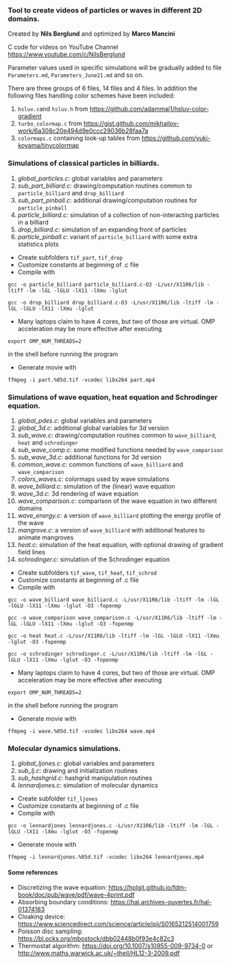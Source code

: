 ### Tool to create videos of particles or waves in different 2D domains.

Created by **Nils Berglund** and optimized by **Marco Mancini**

C code for videos on YouTube Channel https://www.youtube.com/c/NilsBerglund

Parameter values used in specific simulations will be gradually added to file `Parameters.md`, `Parameters_June21.md` and so on.

There are three groups of 6 files, 14 files and 4 files. 
In addition the following files handling color schemes have been included:

1. `hsluv.c`and `hsluv.h` from https://github.com/adammaj1/hsluv-color-gradient 
2. `turbo_colormap.c` from https://gist.github.com/mikhailov-work/6a308c20e494d9e0ccc29036b28faa7a
3. `colormaps.c` containing look-up tables from https://github.com/yuki-koyama/tinycolormap

### Simulations of classical particles in billiards.

1. *global_particles.c*:    global variables and parameters
2. *sub_part_billiard.c*:   drawing/computation routines common to `particle_billiard` and `drop_billiard`
3. *sub_part_pinball.c*:    additional drawing/computation routines for `particle_pinball`
4. *particle_billiard.c*:   simulation of a collection of non-interacting particles in a billiard
5. *drop_billiard.c*:       simulation of an expanding front of particles
6. *particle_pinball.c*:    variant of `particle_billiard` with some extra statistics plots 

- Create subfolders `tif_part`, `tif_drop`
- Customize constants at beginning of .c file
- Compile with 

`gcc -o particle_billiard particle_billiard.c-O3 -L/usr/X11R6/lib -ltiff -lm -lGL -lGLU -lX11 -lXmu -lglut`

`gcc -o drop_billiard drop_billiard.c-O3 -L/usr/X11R6/lib -ltiff -lm -lGL -lGLU -lX11 -lXmu -lglut`

- Many laptops claim to have 4 cores, but two of those are virtual. OMP acceleration may be more effective after executing           

`export OMP_NUM_THREADS=2` 

in the shell before running the program

- Generate movie with 

`ffmpeg -i part.%05d.tif -vcodec libx264 part.mp4`

### Simulations of wave equation, heat equation and Schrodinger equation.

1. *global_pdes.c*:      global variables and parameters
2. *global_3d.c*:        additional global variables for 3d version
3. *sub_wave.c*:         drawing/computation routines common to `wave_billiard`, `heat` and `schrodinger`
4. *sub_wave_comp.c*:    some modified functions needed by `wave_comparison`
5. *sub_wave_3d.c*:      additional functions for 3d version
6. *common_wave.c*:      common functions of `wave_billiard` and `wave_comparison`
7. *colors_waves.c*:     colormaps used by wave simulations
8. *wave_billiard.c*:    simulation of the (linear) wave equation
9. *wave_3d.c*:          3d rendering of wave equation
10. *wave_comparison.c*: comparison of the wave equation in two different domains
11. *wave_energy.c*:     a version of `wave_billiard` plotting the energy profile of the wave
12. *mangrove.c*:        a version of `wave_billiard` with additional features to animate mangroves
13. *heat.c*:            simulation of the heat equation, with optional drawing of gradient field lines
14. *schrodinger.c*:     simulation of the Schrodinger equation

- Create subfolders `tif_wave`, `tif_heat`, `tif_schrod`
- Customize constants at beginning of .c file
- Compile with 

`gcc -o wave_billiard wave_billiard.c -L/usr/X11R6/lib -ltiff -lm -lGL -lGLU -lX11 -lXmu -lglut -O3 -fopenmp`

`gcc -o wave_comparison wave_comparison.c -L/usr/X11R6/lib -ltiff -lm -lGL -lGLU -lX11 -lXmu -lglut -O3 -fopenmp`

`gcc -o heat heat.c -L/usr/X11R6/lib -ltiff -lm -lGL -lGLU -lX11 -lXmu -lglut -O3 -fopenmp`

`gcc -o schrodinger schrodinger.c -L/usr/X11R6/lib -ltiff -lm -lGL -lGLU -lX11 -lXmu -lglut -O3 -fopenmp`

- Many laptops claim to have 4 cores, but two of those are virtual. OMP acceleration may be more effective after executing           

`export OMP_NUM_THREADS=2` 

in the shell before running the program

- Generate movie with 

`ffmpeg -i wave.%05d.tif -vcodec libx264 wave.mp4`

### Molecular dynamics simulations.

1. *global_ljones.c*:     global variables and parameters
2. *sub_lj.c*:            drawing and initialization routines
3. *sub_hashgrid.c*:      hashgrid manipulation routines
4. *lennardjones.c*:      simulation of molecular dynamics

- Create subfolder `tif_ljones`
- Customize constants at beginning of .c file
- Compile with 

`gcc -o lennardjones lennardjones.c -L/usr/X11R6/lib -ltiff -lm -lGL -lGLU -lX11 -lXmu -lglut -O3 -fopenmp`

- Generate movie with 

`ffmpeg -i lennardjones.%05d.tif -vcodec libx264 lennardjones.mp4`

#### Some references ####

- Discretizing the wave equation: https://hplgit.github.io/fdm-book/doc/pub/wave/pdf/wave-4print.pdf
- Absorbing boundary conditions: https://hal.archives-ouvertes.fr/hal-01374183
- Cloaking device: https://www.sciencedirect.com/science/article/pii/S0165212514001759
- Poisson disc sampling: https://bl.ocks.org/mbostock/dbb02448b0f93e4c82c3
- Thermostat algorithm: https://doi.org/10.1007/s10955-009-9734-0
or http://www.maths.warwick.ac.uk/~theil/HL12-3-2009.pdf

